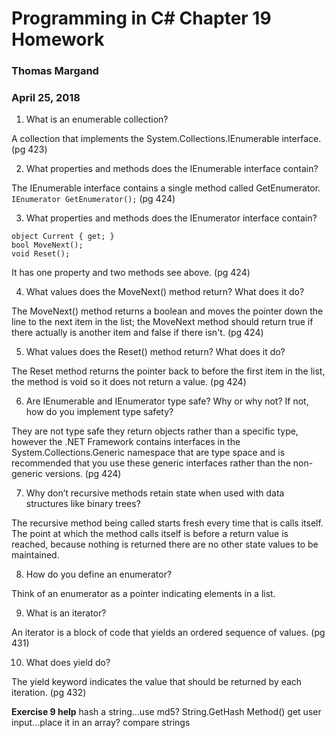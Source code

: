 # Programming in C# Chapter 19 Homework
### Thomas Margand
### April 25, 2018

1. What is an enumerable collection?

A collection that implements the System.Collections.IEnumerable interface. (pg 423)

2. What properties and methods does the IEnumerable interface contain?

The IEnumerable interface contains a single method called GetEnumerator.
`IEnumerator GetEnumerator();` (pg 424)

3. What properties and methods does the IEnumerator interface contain?

```
object Current { get; }
bool MoveNext();
void Reset();
```
It has one property and two methods see above. (pg 424)

4. What values does the MoveNext() method return? What does it do?

The MoveNext() method returns a boolean and moves the pointer down the line to the next item in the list; the MoveNext method should return true if there actually is another item and false if there isn't. (pg 424)

5. What values does the Reset() method return? What does it do?

The Reset method returns the pointer back to before the first item in the list, the method is void so it does not return a value. (pg 424)

6. Are IEnumerable and IEnumerator type safe? Why or why not? If not, how do you implement type
safety?

They are not type safe they return objects rather than a specific type, however the .NET Framework contains interfaces in the System.Collections.Generic namespace that are type space and is recommended that you use these generic interfaces rather than the non-generic versions. (pg 424)

7. Why don’t recursive methods retain state when used with data structures like binary trees?

The recursive method being called starts fresh every time that is calls itself.  The point at which the method calls itself is before a return value is reached, because nothing is returned there are no other state values to be maintained.

8. How do you define an enumerator?

Think of an enumerator as a pointer indicating elements in a list.

9. What is an iterator?

An iterator is a block of code that yields an ordered sequence of values. (pg 431)

10. What does yield do?

The yield keyword indicates the value that should be returned by each iteration.  (pg 432)

**Exercise 9 help**
hash a string...use md5? String.GetHash Method()
get user input...place it in an array?
compare strings
